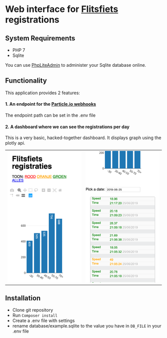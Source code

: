 # Web interface for [Flitsfiets](https://github.com/aliekens/flitsfiets) registrations

## System Requirements

- PHP 7
- Sqlite

You can use [PhpLiteAdmin](https://www.phpliteadmin.org/) to administer your Sqlite database online.

## Functionality

This application provides 2 features:

#### 1. An endpoint for the [Particle.io webhooks](https://docs.particle.io/tutorials/device-cloud/webhooks/)

The endpoint path can be set in the .env file

#### 2. A dashboard where we can see the registrations per day

This is a very basic, hacked-together dashboard. It displays graph using the plotly api.

<table>
  <tr>
    <td>
<img src="https://raw.githubusercontent.com/BramEsposito/FlitsFiets-Dashboard/master/documentation/Screen%20Shot%202019-10-06%20at%2022.29.29.png" width="320"></td>
    <td><img src="https://raw.githubusercontent.com/BramEsposito/FlitsFiets-Dashboard/master/documentation/Screen%20Shot%202019-10-06%20at%2022.29.33.png" width="320"></td>
  </tr>
</table>

## Installation

- Clone git repository
- Run ```Composer install```
- Create a .env file with settings
- rename database/example.sqlite to the value you have in ```DB_FILE``` in your .env file 

